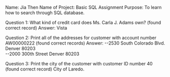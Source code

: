 Name: Jia Then
Name of Project: Basic SQL Assignment
Purpose: To learn how to search through SQL database.

Question 1: What kind of credit card does Ms. Carla J. Adams own? (found correct record)
Answer: Vista

Question 2: Print all of the addresses for customer with account number AW00000222 (found correct records)
Answer: 
--2530 South Colorado Blvd. Denver 80203 	
--2000 300th Street Denver 80203

Question 3: Print the city of the customer with customer ID number 40 (found correct record)
City of Laredo.
